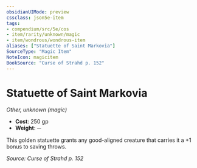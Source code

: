 ```yaml
---
obsidianUIMode: preview
cssclass: json5e-item
tags:
- compendium/src/5e/cos
- item/rarity/unknown/magic
- item/wondrous/wondrous-item
aliases: ["Statuette of Saint Markovia"]
SourceType: "Magic Item"
NoteIcon: magicitem
BookSource: "Curse of Strahd p. 152"
---
```

# Statuette of Saint Markovia
*Other, unknown (magic)*  

- **Cost**: 250 gp
- **Weight**: ⏤

This golden statuette grants any good-aligned creature that carries it a +1 bonus to saving throws.

*Source: Curse of Strahd p. 152*